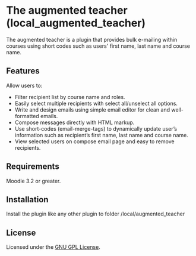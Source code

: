 The augmented teacher (local_augmented_teacher)
====================

The augmented teacher is a plugin that provides bulk e-mailing within courses using short codes such as users' first name, last name and course name.

Features
--------

Allow users to:
- Filter recipient list by course name and roles.
- Easily select multiple recipients with select all/unselect all options.
- Write and design emails using simple email editor for clean and well-formatted emails.
- Compose messages directly with HTML markup.
- Use short-codes (email-merge-tags) to dynamically update user’s information such as recipient’s first name, last name and course name. 
- View selected users on compose email page and easy to remove recipients. 


Requirements
------------

Moodle 3.2 or greater.

Installation
------------

Install the plugin like any other plugin to folder /local/augmented_teacher

License
-------

Licensed under the [GNU GPL License](http://www.gnu.org/copyleft/gpl.html).

